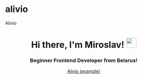 # alivio
Alivio
<h1 align="center">Hi there, I'm Miroslav!</a> 
<img src="https://github.com/blackcater/blackcater/raw/main/images/Hi.gif" height="32"/></h1>
<h3 align="center">Beginner Frontend Developer from Belarus!</h3>
<p align="center"><a href="https://marshitsky.github.io/alivio/" target="_blank">Alivio (example)</a></p>
